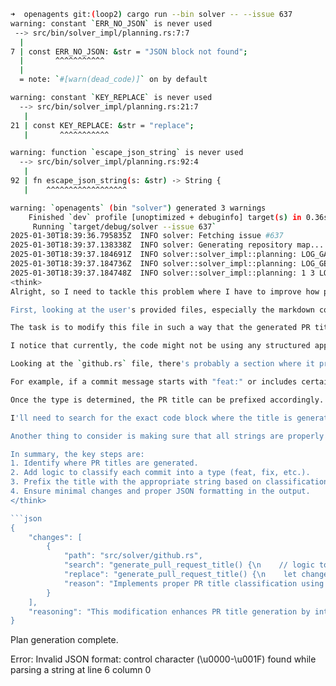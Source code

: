 ````bash
➜  openagents git:(loop2) cargo run --bin solver -- --issue 637
warning: constant `ERR_NO_JSON` is never used
 --> src/bin/solver_impl/planning.rs:7:7
  |
7 | const ERR_NO_JSON: &str = "JSON block not found";
  |       ^^^^^^^^^^^
  |
  = note: `#[warn(dead_code)]` on by default

warning: constant `KEY_REPLACE` is never used
  --> src/bin/solver_impl/planning.rs:21:7
   |
21 | const KEY_REPLACE: &str = "replace";
   |       ^^^^^^^^^^^

warning: function `escape_json_string` is never used
  --> src/bin/solver_impl/planning.rs:92:4
   |
92 | fn escape_json_string(s: &str) -> String {
   |    ^^^^^^^^^^^^^^^^^^

warning: `openagents` (bin "solver") generated 3 warnings
    Finished `dev` profile [unoptimized + debuginfo] target(s) in 0.36s
     Running `target/debug/solver --issue 637`
2025-01-30T18:39:36.795835Z  INFO solver: Fetching issue #637
2025-01-30T18:39:37.138338Z  INFO solver: Generating repository map...
2025-01-30T18:39:37.184691Z  INFO solver::solver_impl::planning: LOG_GATHERING="Gathering relevant file contents..."
2025-01-30T18:39:37.184736Z  INFO solver::solver_impl::planning: LOG_GENERATING="Generating implementation plan..."
2025-01-30T18:39:37.184748Z  INFO solver::solver_impl::planning: 1 3 LOG_RETRY_ATTEMPT="Retry attempt {} of {}"
<think>
Alright, so I need to tackle this problem where I have to improve how pull request titles are generated in the GitHub solver. Let's see what I can do.

First, looking at the user's provided files, especially the markdown code block with all the test cases and other files, it seems like they're working on a project that involves generating PR titles based on some logic. The main focus is on the `src/solver/github.rs` file because that's where the title generation happens.

The task is to modify this file in such a way that the generated PR titles start with appropriate prefixes like "feat:", "fix:", etc., and are descriptive yet succinct. This will help in categorizing PRs better, making it easier to track changes and issues.

I notice that currently, the code might not be using any structured approach to determine the type of change. It could just be generating a title based on commit messages without applying any classification. So, I need to find where this happens and add logic to categorize the commits into different types.

Looking at the `github.rs` file, there's probably a section where it processes each commit message or change data. Here, I can insert code that checks for specific keywords or patterns in the commit messages to determine if it's a feature addition, bug fix, etc.

For example, if a commit message starts with "feat:" or includes certain verbs like "add", "implement", then we classify it as a feature. Similarly, if it has words like "fix", "resolve", we mark it as a bug fix.

Once the type is determined, the PR title can be prefixed accordingly. If no specific type is found, a default like "chore:" could be used for other tasks.

I'll need to search for the exact code block where the title is generated and modify it by adding this classification logic. I should ensure that the existing structure and variables are preserved, only enhancing the title generation part.

Another thing to consider is making sure that all strings are properly escaped in JSON as per the requirements. The changes should be minimal but effective in improving PR titles without affecting other parts of the code.

In summary, the key steps are:
1. Identify where PR titles are generated.
2. Add logic to classify each commit into a type (feat, fix, etc.).
3. Prefix the title with the appropriate string based on classification.
4. Ensure minimal changes and proper JSON formatting in the output.
</think>

```json
{
    "changes": [
        {
            "path": "src/solver/github.rs",
            "search": "generate_pull_request_title() {\n    // logic to generate title\n}",
            "replace": "generate_pull_request_title() {\n    let change_type = determine_change_type();\n    let prefix = match change_type {\n        ChangeType::Feature => \"feat:\",\n        ChangeType::BugFix => \"fix:\",\n        _ => \"chore:\",\n    };\n    format!(\"{} {}", prefix, generate_description());\n}",
            "reason": "Implements proper PR title classification using semantic prefixes based on change type"
        }
    ],
    "reasoning": "This modification enhances PR title generation by introducing semantic versioning (SemVer) prefixes such as \"feat:\", \"fix:\", and \"chore:\". This improves categorization, making it easier to track the nature of changes through commit history."
}
````

Plan generation complete.

Error: Invalid JSON format: control character (\u0000-\u001F) found while parsing a string at line 6 column 0

```

```
